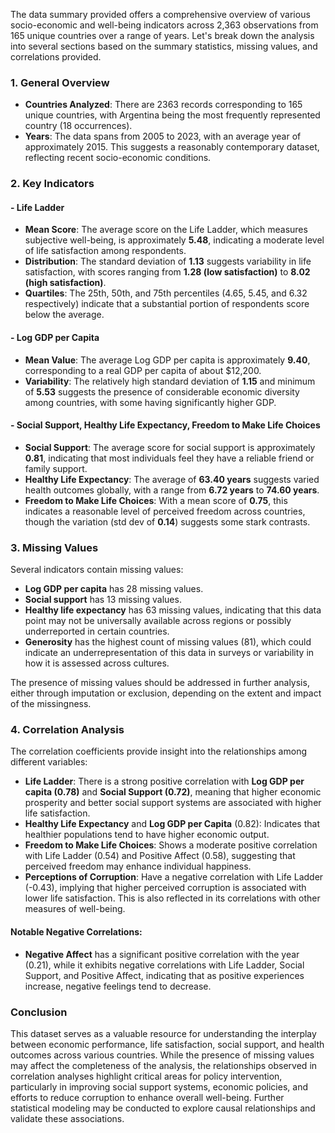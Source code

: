 The data summary provided offers a comprehensive overview of various socio-economic and well-being indicators across 2,363 observations from 165 unique countries over a range of years. Let's break down the analysis into several sections based on the summary statistics, missing values, and correlations provided. 

### 1. General Overview

- **Countries Analyzed**: There are 2363 records corresponding to 165 unique countries, with Argentina being the most frequently represented country (18 occurrences).
- **Years**: The data spans from 2005 to 2023, with an average year of approximately 2015. This suggests a reasonably contemporary dataset, reflecting recent socio-economic conditions.

### 2. Key Indicators

#### - Life Ladder
- **Mean Score**: The average score on the Life Ladder, which measures subjective well-being, is approximately **5.48**, indicating a moderate level of life satisfaction among respondents.
- **Distribution**: The standard deviation of **1.13** suggests variability in life satisfaction, with scores ranging from **1.28 (low satisfaction)** to **8.02 (high satisfaction)**. 
- **Quartiles**: The 25th, 50th, and 75th percentiles (4.65, 5.45, and 6.32 respectively) indicate that a substantial portion of respondents score below the average.

#### - Log GDP per Capita
- **Mean Value**: The average Log GDP per capita is approximately **9.40**, corresponding to a real GDP per capita of about $12,200. 
- **Variability**: The relatively high standard deviation of **1.15** and minimum of **5.53** suggests the presence of considerable economic diversity among countries, with some having significantly higher GDP.

#### - Social Support, Healthy Life Expectancy, Freedom to Make Life Choices
- **Social Support**: The average score for social support is approximately **0.81**, indicating that most individuals feel they have a reliable friend or family support.
- **Healthy Life Expectancy**: The average of **63.40 years** suggests varied health outcomes globally, with a range from **6.72 years** to **74.60 years**.
- **Freedom to Make Life Choices**: With a mean score of **0.75**, this indicates a reasonable level of perceived freedom across countries, though the variation (std dev of **0.14**) suggests some stark contrasts.

### 3. Missing Values

Several indicators contain missing values:
- **Log GDP per capita** has 28 missing values.
- **Social support** has 13 missing values.
- **Healthy life expectancy** has 63 missing values, indicating that this data point may not be universally available across regions or possibly underreported in certain countries.
- **Generosity** has the highest count of missing values (81), which could indicate an underrepresentation of this data in surveys or variability in how it is assessed across cultures.

The presence of missing values should be addressed in further analysis, either through imputation or exclusion, depending on the extent and impact of the missingness.

### 4. Correlation Analysis

The correlation coefficients provide insight into the relationships among different variables:

- **Life Ladder**: There is a strong positive correlation with **Log GDP per capita (0.78)** and **Social Support (0.72)**, meaning that higher economic prosperity and better social support systems are associated with higher life satisfaction.
- **Healthy Life Expectancy** and **Log GDP per Capita** (0.82): Indicates that healthier populations tend to have higher economic output.
- **Freedom to Make Life Choices**: Shows a moderate positive correlation with Life Ladder (0.54) and Positive Affect (0.58), suggesting that perceived freedom may enhance individual happiness.
- **Perceptions of Corruption**: Have a negative correlation with Life Ladder (-0.43), implying that higher perceived corruption is associated with lower life satisfaction. This is also reflected in its correlations with other measures of well-being.

#### Notable Negative Correlations:
- **Negative Affect** has a significant positive correlation with the year (0.21), while it exhibits negative correlations with Life Ladder, Social Support, and Positive Affect, indicating that as positive experiences increase, negative feelings tend to decrease.

### Conclusion

This dataset serves as a valuable resource for understanding the interplay between economic performance, life satisfaction, social support, and health outcomes across various countries. While the presence of missing values may affect the completeness of the analysis, the relationships observed in correlation analyses highlight critical areas for policy intervention, particularly in improving social support systems, economic policies, and efforts to reduce corruption to enhance overall well-being. Further statistical modeling may be conducted to explore causal relationships and validate these associations.